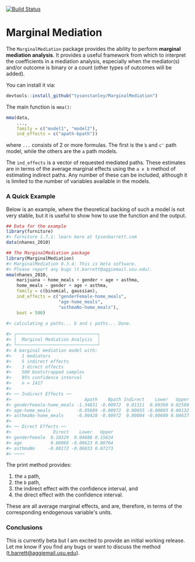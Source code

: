 
<!-- README.md is generated from README.Rmd. Please edit that file -->
[![Build Status](https://travis-ci.org/TysonStanley/MarginalMediation.svg?branch=master)](https://travis-ci.org/TysonStanley/MarginalMediation)

Marginal Mediation
==================

The `MarginalMediation` package provides the ability to perform **marginal mediation analysis**. It provides a useful framework from which to interpret the coefficients in a mediation analysis, especially when the mediator(s) and/or outcome is binary or a count (other types of outcomes will be added).

You can install it via:

``` r
devtools::install_github("tysonstanley/MarginalMediation")
```

The main function is `mma()`:

``` r
mma(data,
    ...,
    family = c("model1", "model2"),
    ind_effects = c("apath-bpath"))
```

where `...` consists of 2 or more formulas. The first is the `b` and `c'` path model, while the others are the `a` path models.

The `ind_effects` is a vector of requested mediated paths. These estimates are in terms of the average marginal effects using the `a x b` method of estimating indirect paths. Any number of these can be included, although it is limited to the number of variables available in the models.

### A Quick Example

Below is an example, where the theoretical backing of such a model is not very stable, but it is useful to show how to use the function and the output.

``` r
## Data for the example
library(furniture)
#> furniture 1.7.1: learn more at tysonbarrett.com
data(nhanes_2010)

## The MarginalMediation package
library(MarginalMediation)
#> MarginalMediation 0.3.4: This is beta software.
#> Please report any bugs (t.barrett@aggiemail.usu.edu).
mma(nhanes_2010,
    marijuana ~ home_meals + gender + age + asthma,
    home_meals ~ gender + age + asthma,
    family = c(binomial, gaussian),
    ind_effects = c("genderFemale-home_meals",
                    "age-home_meals",
                    "asthmaNo-home_meals"),
    boot = 500)

#> calculating a paths... b and c paths... Done.
                                                                                 
#> ┌───────────────────────────────┐
#> │  Marginal Mediation Analysis  │
#> └───────────────────────────────┘
#> A marginal mediation model with:
#>    1 mediators
#>    5 indirect effects
#>    3 direct effects
#>    500 bootstrapped samples
#>    95% confidence interval
#>    n = 1417 
#> 
#> ── Indirect Effects ── 
#>                            Apath    Bpath Indirect    Lower   Upper
#> genderFemale-home_meals -1.34831 -0.00972  0.01311  0.00360 0.02500
#> age-home_meals          -0.05689 -0.00972  0.00055 -0.00003 0.00132
#> asthmaNo-home_meals     -0.00428 -0.00972  0.00004 -0.00600 0.00637
#> 
#> ── Direct Effects ── 
#>                Direct    Lower   Upper
#> genderFemale  0.10329  0.04888 0.15824
#> age           0.00066 -0.00623 0.00764
#> asthmaNo     -0.00172 -0.06033 0.07273
#> ────
```

The print method provides:

1.  the `a` path,
2.  the `b` path,
3.  the indirect effect with the confidence interval, and
4.  the direct effect with the confidence interval.

These are all average marginal effects, and are, therefore, in terms of the corresponding endogenous variable's units.

### Conclusions

This is currently beta but I am excited to provide an initial working release. Let me know if you find any bugs or want to discuss the method (<t.barrett@aggiemail.usu.edu>).
